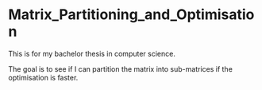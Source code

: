# Matrix_Partitioning_and_Optimisation
This is for my bachelor thesis in computer science.

The goal is to see if I can partition the matrix into sub-matrices if the optimisation is faster.
